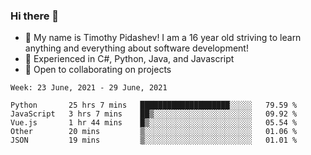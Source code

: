 ### Hi there 👋
- :adult: My name is Timothy Pidashev! I am a 16 year old striving to learn anything and everything about software development!
- :evergreen_tree: Experienced in C#, Python, Java, and Javascript
- 👯 Open to collaborating on projects

<!--START_SECTION:waka-->
```text
Week: 23 June, 2021 - 29 June, 2021

Python       25 hrs 7 mins   ████████████████████░░░░░   79.59 % 
JavaScript   3 hrs 7 mins    ██▒░░░░░░░░░░░░░░░░░░░░░░   09.92 % 
Vue.js       1 hr 44 mins    █▒░░░░░░░░░░░░░░░░░░░░░░░   05.54 % 
Other        20 mins         ▒░░░░░░░░░░░░░░░░░░░░░░░░   01.06 % 
JSON         19 mins         ▒░░░░░░░░░░░░░░░░░░░░░░░░   01.01 % 
```
<!--END_SECTION:waka-->
